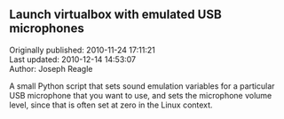 ## Launch virtualbox with emulated USB microphones  
Originally published: 2010-11-24 17:11:21  
Last updated: 2010-12-14 14:53:07  
Author: Joseph Reagle  
  
A small Python script that sets sound emulation variables for a particular USB microphone that you want to use, and sets the microphone volume level, since that is often set at zero in the Linux context.